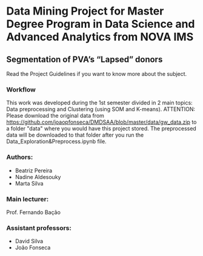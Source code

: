 # Data Mining Project for Master Degree Program in Data Science and Advanced Analytics from NOVA IMS
## Segmentation of PVA’s “Lapsed” donors
Read the Project Guidelines if you want to know more about the subject.


### Workflow
This work was developed during the 1st semester divided in 2 main topics: Data preprocessing and Clustering (using SOM and K-means).
ATTENTION: Please download the original data from https://github.com/joaopfonseca/DMDSAA/blob/master/data/gw_data.zip to a folder "data" where you would have this project stored.
The preprocessed data will be downloaded to that folder after you run the Data_Exploration&Preprocess.ipynb file.


### Authors:
- Beatriz Pereira 
- Nadine Aldesouky
- Marta Silva



### Main lecturer:
Prof. Fernando Bação
### Assistant professors:
- David Silva
- João Fonseca

